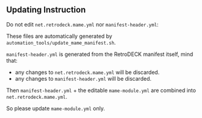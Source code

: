 ## Updating Instruction

Do not edit `net.retrodeck.mame.yml` nor `manifest-header.yml`:

These files are automatically generated by `automation_tools/update_mame_manifest.sh`.

`manifest-header.yml` is generated from the RetroDECK manifest itself, mind that:
- any changes to `net.retrodeck.mame.yml` will be discarded.
- any changes to `manifest-header.yml` will be discarded.

Then `manifest-header.yml` + the editable `mame-module.yml` are combined into `net.retrodeck.mame.yml`.

So please update `mame-module.yml` only.
